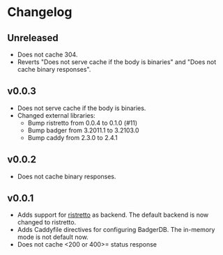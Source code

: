 # Changelog

## Unreleased

- Does not cache 304.
- Reverts "Does not serve cache if the body is binaries" and "Does not cache binary responses".

## v0.0.3

- Does not serve cache if the body is binaries.
- Changed external libraries:
  - Bump ristretto from 0.0.4 to 0.1.0 (#11)
  - Bump badger from 3.2011.1 to 3.2103.0
  - Bump caddy from 2.3.0 to 2.4.1

## v0.0.2

- Does not cache binary responses.

## v0.0.1

- Adds support for [ristretto](https://github.com/dgraph-io/ristretto) as backend. The default backend is now changed to ristretto.
- Adds Caddyfile directives for configuring BadgerDB. The in-memory mode is not default now.
- Does not cache <200 or 400>= status response
